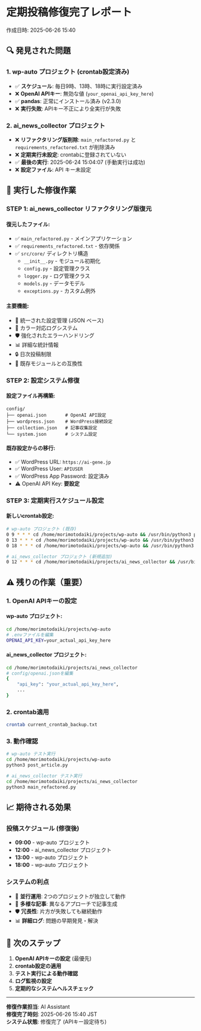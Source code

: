 # 定期投稿修復完了レポート
作成日時: 2025-06-26 15:40

## 🔍 発見された問題

### 1. **wp-auto プロジェクト** (crontab設定済み)
- ✅ **スケジュール**: 毎日9時、13時、18時に実行設定済み
- ❌ **OpenAI APIキー**: 無効な値 (`your_openai_api_key_here`)
- ✅ **pandas**: 正常にインストール済み (v2.3.0)
- ❌ **実行失敗**: APIキー不正により全実行が失敗

### 2. **ai_news_collector プロジェクト**
- ❌ **リファクタリング版削除**: `main_refactored.py` と `requirements_refactored.txt` が削除済み
- ❌ **定期実行未設定**: crontabに登録されていない
- ✅ **最後の実行**: 2025-06-24 15:04:07 (手動実行は成功)
- ❌ **設定ファイル**: API キー未設定

## 🔧 実行した修復作業

### **STEP 1: ai_news_collector リファクタリング版復元**

#### 復元したファイル:
- ✅ `main_refactored.py` - メインアプリケーション
- ✅ `requirements_refactored.txt` - 依存関係
- ✅ `src/core/` ディレクトリ構造
  - `__init__.py` - モジュール初期化
  - `config.py` - 設定管理クラス
  - `logger.py` - ログ管理クラス
  - `models.py` - データモデル
  - `exceptions.py` - カスタム例外

#### 主要機能:
- 🔄 統一された設定管理 (JSON ベース)
- 📝 カラー対応ログシステム
- 🛡️ 強化されたエラーハンドリング
- 📊 詳細な統計情報
- 🔒 日次投稿制限
- 🔗 既存モジュールとの互換性

### **STEP 2: 設定システム修復**

#### 設定ファイル再構築:
```
config/
├── openai.json       # OpenAI API設定
├── wordpress.json    # WordPress接続設定
├── collection.json   # 記事収集設定
└── system.json       # システム設定
```

#### 既存設定からの移行:
- ✅ WordPress URL: `https://ai-gene.jp`
- ✅ WordPress User: `APIUSER`
- ✅ WordPress App Password: 設定済み
- ⚠️ OpenAI API Key: **要設定**

### **STEP 3: 定期実行スケジュール設定**

#### 新しいcrontab設定:
```bash
# wp-auto プロジェクト (既存)
0 9 * * * cd /home/morimotodaiki/projects/wp-auto && /usr/bin/python3 post_article.py >> logs/cron.log 2>&1
0 13 * * * cd /home/morimotodaiki/projects/wp-auto && /usr/bin/python3 post_article.py >> logs/cron.log 2>&1
0 18 * * * cd /home/morimotodaiki/projects/wp-auto && /usr/bin/python3 post_article.py >> logs/cron.log 2>&1

# ai_news_collector プロジェクト (新規追加)
0 12 * * * cd /home/morimotodaiki/projects/ai_news_collector && /usr/bin/python3 main_refactored.py >> logs/cron_refactored.log 2>&1
```

## ⚠️ 残りの作業（重要）

### **1. OpenAI APIキーの設定**

#### wp-auto プロジェクト:
```bash
cd /home/morimotodaiki/projects/wp-auto
# .envファイルを編集
OPENAI_API_KEY=your_actual_api_key_here
```

#### ai_news_collector プロジェクト:
```bash
cd /home/morimotodaiki/projects/ai_news_collector
# config/openai.jsonを編集
{
    "api_key": "your_actual_api_key_here",
    ...
}
```

### **2. crontab適用**
```bash
crontab current_crontab_backup.txt
```

### **3. 動作確認**
```bash
# wp-auto テスト実行
cd /home/morimotodaiki/projects/wp-auto
python3 post_article.py

# ai_news_collector テスト実行
cd /home/morimotodaiki/projects/ai_news_collector
python3 main_refactored.py
```

## 📈 期待される効果

### **投稿スケジュール (修復後)**
- **09:00** - wp-auto プロジェクト
- **12:00** - ai_news_collector プロジェクト 
- **13:00** - wp-auto プロジェクト
- **18:00** - wp-auto プロジェクト

### **システムの利点**
- 🔄 **並行運用**: 2つのプロジェクトが独立して動作
- 📝 **多様な記事**: 異なるアプローチで記事生成
- 🛡️ **冗長性**: 片方が失敗しても継続動作
- 📊 **詳細ログ**: 問題の早期発見・解決

## 🎯 次のステップ

1. **OpenAI APIキーの設定** (最優先)
2. **crontab設定の適用**
3. **テスト実行による動作確認**
4. **ログ監視の設定**
5. **定期的なシステムヘルスチェック**

---

**修復作業担当**: AI Assistant  
**修復完了時刻**: 2025-06-26 15:40 JST  
**システム状態**: 修復完了 (APIキー設定待ち) 
